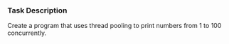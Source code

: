 ### Task Description

Create a program that uses thread pooling to print numbers from 1 to 100 concurrently.
